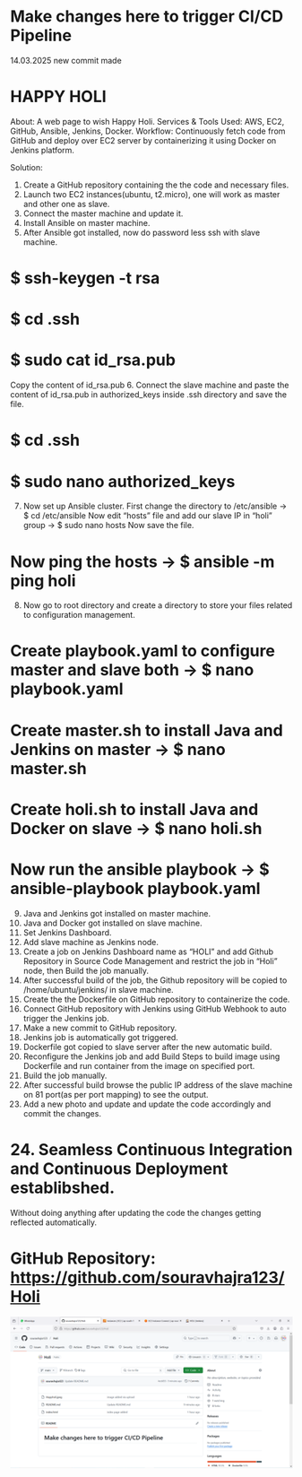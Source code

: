 # Make changes here to trigger CI/CD Pipeline
14.03.2025
new commit made

# HAPPY HOLI
About: A web page to wish Happy Holi.
Services & Tools Used: AWS, EC2, GitHub, Ansible, Jenkins, Docker.
Workflow: Continuously fetch code from GitHub and deploy over EC2 server by
containerizing it using Docker on Jenkins platform.

Solution:
1. Create a GitHub repository containing the the code and necessary files.
2. Launch two EC2 instances(ubuntu, t2.micro), one will work as master and other
one as slave.
3. Connect the master machine and update it.
4. Install Ansible on master machine.
5. After Ansible got installed, now do password less ssh with slave machine.
# $ ssh-keygen -t rsa
# $ cd .ssh
# $ sudo cat id_rsa.pub
Copy the content of id_rsa.pub
6. Connect the slave machine and paste the content of id_rsa.pub in authorized_keys
inside .ssh directory and save the file.
# $ cd .ssh
# $ sudo nano authorized_keys
7. Now set up Ansible cluster.
First change the directory to /etc/ansible → $ cd /etc/ansible
Now edit “hosts” file and add our slave IP in “holi” group → $ sudo nano hosts
Now save the file.
# Now ping the hosts → $ ansible -m ping holi
8. Now go to root directory and create a directory to store your files related to
configuration management.
# Create playbook.yaml to configure master and slave both → $ nano playbook.yaml
# Create master.sh to install Java and Jenkins on master → $ nano master.sh
# Create holi.sh to install Java and Docker on slave → $ nano holi.sh
# Now run the ansible playbook → $ ansible-playbook playbook.yaml
9. Java and Jenkins got installed on master machine.
10. Java and Docker got installed on slave machine.
11. Set Jenkins Dashboard.
12. Add slave machine as Jenkins node.
13. Create a job on Jenkins Dashboard name as “HOLI” and add Github Repository in
Source Code Management and restrict the job in “Holi” node, then Build the job
manually.
14. After successful build of the job, the Github repository will be copied to
/home/ubuntu/jenkins/ in slave machine.
15. Create the the Dockerfile on GitHub repository to containerize the code.
16. Connect GitHub repository with Jenkins using GitHub Webhook to auto trigger
the Jenkins job.
17. Make a new commit to GitHub repository.
18. Jenkins job is automatically got triggered.
19. Dockerfile got copied to slave server after the new automatic build.
20. Reconfigure the Jenkins job and add Build Steps to build image using Dockerfile
and run container from the image on specified port.
21. Build the job manually.
22. After successful build browse the public IP address of the slave machine on 81
port(as per port mapping) to see the output.
23. Add a new photo and update and update the code accordingly and commit the
changes.
# 24. Seamless Continuous Integration and Continuous Deployment establibshed.
Without doing anything after updating the code the changes getting reflected
automatically.
# GitHub Repository: https://github.com/souravhajra123/Holi
![image alt](https://github.com/souravhajra123/Holi/blob/a8351b9458fef711e46dd4d9b55835cf76e90f95/images/Page-1.png)
